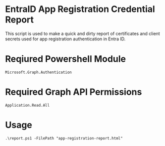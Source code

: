 # EntraID App Registration Credential Report
This script is used to make a quick and dirty report of certificates and client secrets used for app registration authentication in Entra ID.

# Reqiured Powershell Module
```
Microsoft.Graph.Authentication
```
# Required Graph API Permissions
```
Application.Read.All
```

# Usage
```
.\report.ps1 -FilePath "app-registration-report.html"
```
